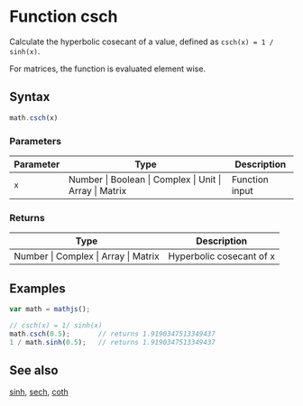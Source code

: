 # Function csch

Calculate the hyperbolic cosecant of a value, defined as `csch(x) = 1 / sinh(x)`.

For matrices, the function is evaluated element wise.


## Syntax

```js
math.csch(x)
```

### Parameters

Parameter | Type | Description
--------- | ---- | -----------
`x` | Number &#124; Boolean &#124; Complex &#124; Unit &#124; Array &#124; Matrix | Function input

### Returns

Type | Description
---- | -----------
Number &#124; Complex &#124; Array &#124; Matrix | Hyperbolic cosecant of x


## Examples

```js
var math = mathjs();

// csch(x) = 1/ sinh(x)
math.csch(0.5);       // returns 1.9190347513349437
1 / math.sinh(0.5);   // returns 1.9190347513349437
```


## See also

[sinh](sinh.md),
[sech](sech.md),
[coth](coth.md)


<!-- Note: This file is automatically generated from source code comments. Changes made in this file will be overridden. -->
